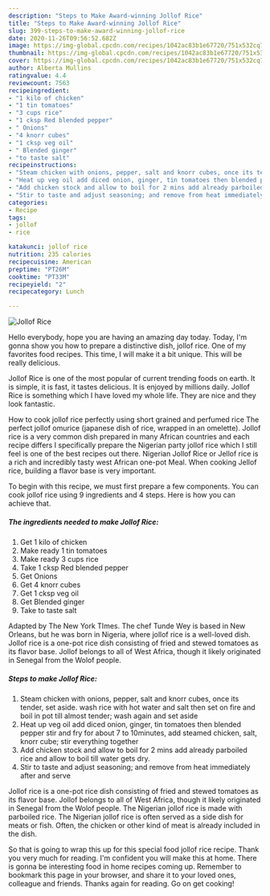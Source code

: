```yaml
---
description: "Steps to Make Award-winning Jollof Rice"
title: "Steps to Make Award-winning Jollof Rice"
slug: 399-steps-to-make-award-winning-jollof-rice
date: 2020-11-26T09:56:52.682Z
image: https://img-global.cpcdn.com/recipes/1042ac83b1e67720/751x532cq70/jollof-rice-recipe-main-photo.jpg
thumbnail: https://img-global.cpcdn.com/recipes/1042ac83b1e67720/751x532cq70/jollof-rice-recipe-main-photo.jpg
cover: https://img-global.cpcdn.com/recipes/1042ac83b1e67720/751x532cq70/jollof-rice-recipe-main-photo.jpg
author: Alberta Mullins
ratingvalue: 4.4
reviewcount: 7563
recipeingredient:
- "1 kilo of chicken"
- "1 tin tomatoes"
- "3 cups rice"
- "1 cksp Red blended pepper"
- " Onions"
- "4 knorr cubes"
- "1 cksp veg oil"
- " Blended ginger"
- "to taste salt"
recipeinstructions:
- "Steam chicken with onions, pepper, salt and knorr cubes, once its tender, set aside. wash rice with hot water and salt then set on fire and boil in pot till almost tender; wash again and set aside"
- "Heat up veg oil add diced onion, ginger, tin tomatoes then blended pepper stir and fry for about 7 to 10minutes, add steamed chicken, salt, knorr cube; stir everything together"
- "Add chicken stock and allow to boil for 2 mins add already parboiled rice and allow to boil till water gets dry."
- "Stir to taste and adjust seasoning; and remove from heat immediately after and serve"
categories:
- Recipe
tags:
- jollof
- rice

katakunci: jollof rice 
nutrition: 235 calories
recipecuisine: American
preptime: "PT26M"
cooktime: "PT33M"
recipeyield: "2"
recipecategory: Lunch

---
```



![Jollof Rice](https://img-global.cpcdn.com/recipes/1042ac83b1e67720/751x532cq70/jollof-rice-recipe-main-photo.jpg)

Hello everybody, hope you are having an amazing day today. Today, I'm gonna show you how to prepare a distinctive dish, jollof rice. One of my favorites food recipes. This time, I will make it a bit unique. This will be really delicious.

Jollof Rice is one of the most popular of current trending foods on earth. It is simple, it is fast, it tastes delicious. It is enjoyed by millions daily. Jollof Rice is something which I have loved my whole life. They are nice and they look fantastic.

How to cook jollof rice perfectly using short grained and perfumed rice The perfect jollof omurice (japanese dish of rice, wrapped in an omelette). Jollof rice is a very common dish prepared in many African countries and each recipe differs I specifically prepare the Nigerian party jollof rice which I still feel is one of the best recipes out there. Nigerian Jollof Rice or Jellof rice is a rich and incredibly tasty west African one-pot Meal. When cooking Jellof rice, building a flavor base is very important.


To begin with this recipe, we must first prepare a few components. You can cook jollof rice using 9 ingredients and 4 steps. Here is how you can achieve that.

<!--inarticleads1-->

##### The ingredients needed to make Jollof Rice:

1. Get 1 kilo of chicken
1. Make ready 1 tin tomatoes
1. Make ready 3 cups rice
1. Take 1 cksp Red blended pepper
1. Get  Onions
1. Get 4 knorr cubes
1. Get 1 cksp veg oil
1. Get  Blended ginger
1. Take to taste salt


Adapted by The New York TImes. The chef Tunde Wey is based in New Orleans, but he was born in Nigeria, where jollof rice is a well-loved dish. Jollof rice is a one-pot rice dish consisting of fried and stewed tomatoes as its flavor base. Jollof belongs to all of West Africa, though it likely originated in Senegal from the Wolof people. 

<!--inarticleads2-->

##### Steps to make Jollof Rice:

1. Steam chicken with onions, pepper, salt and knorr cubes, once its tender, set aside. wash rice with hot water and salt then set on fire and boil in pot till almost tender; wash again and set aside
1. Heat up veg oil add diced onion, ginger, tin tomatoes then blended pepper stir and fry for about 7 to 10minutes, add steamed chicken, salt, knorr cube; stir everything together
1. Add chicken stock and allow to boil for 2 mins add already parboiled rice and allow to boil till water gets dry.
1. Stir to taste and adjust seasoning; and remove from heat immediately after and serve


Jollof rice is a one-pot rice dish consisting of fried and stewed tomatoes as its flavor base. Jollof belongs to all of West Africa, though it likely originated in Senegal from the Wolof people. The Nigerian jollof rice is made with parboiled rice. The Nigerian jollof rice is often served as a side dish for meats or fish. Often, the chicken or other kind of meat is already included in the dish. 

So that is going to wrap this up for this special food jollof rice recipe. Thank you very much for reading. I'm confident you will make this at home. There is gonna be interesting food in home recipes coming up. Remember to bookmark this page in your browser, and share it to your loved ones, colleague and friends. Thanks again for reading. Go on get cooking!
